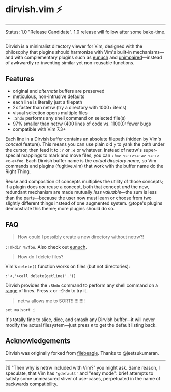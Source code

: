 # dirvish.vim :zap:

---

Status: 1.0 "Release Candidate". 1.0 release will follow after some bake-time.

---

Dirvish is a minimalist directory viewer for Vim, designed with the
philosophy that plugins should harmonize with Vim's built-in
mechanisms—and with complementary plugins such as
[eunuch](https://github.com/tpope/vim-eunuch) and
[unimpaired](https://github.com/tpope/vim-unimpaired)—instead of awkwardly
re-inventing similar yet non-reusable functions.

## Features

- original and _alternate_ buffers are preserved
- meticulous, non-intrusive defaults
- each line is literally just a filepath
- 2x faster than netrw (try a directory with 1000+ items)
- visual selection opens multiple files
- `:Shdo` performs any shell command on selected file(s)
- 97% smaller than netrw (400 lines of code vs. 11000): fewer bugs
- compatible with Vim 7.3+

Each line in a Dirvish buffer contains an absolute filepath (hidden by Vim's
_conceal_ feature). This means you can use plain old `y` to yank the path
under the cursor, then feed it to `:r` or `:e` or whatever. Instead of
netrw's super-special mappings to mark and move files, you can `:!mv
<c-r><c-a> <c-r><c-a>foo`. Each Dirvish buffer name is the _actual directory
name_, so Vim commands and plugins (fugitive.vim) that work with the buffer
name do the Right Thing.

Reuse and composition of concepts multiplies the utility of those concepts;
if a plugin does _not_ reuse a concept, both that concept _and_ the new,
redundant mechanism are made mutually _less valuable_—the sum is less than
the parts—because the user now must learn or choose from two slightly
different things instead of one augmented system. @tope's plugins demonstrate
this theme; more plugins should do so.

## FAQ

> How could I possibly create a new directory without netrw?!

`:!mkdir %/foo`. Also check out [eunuch](https://github.com/tpope/vim-eunuch).

> How do I delete files?

Vim's `delete()` function works on files (but not directories):

    :'<,'>call delete(getline('.'))

Dirvish provides the `:Shdo` command to perform any shell command on
a [range](http://neovim.org/doc/user/cmdline.html#cmdline-ranges) of lines.
Press `x` or `:Shdo` to try it.

> netrw allows me to SORT!!!!!!!!!!!

    set ma|sort i

It's totally fine to slice, dice, and smash any Dirvish buffer—it will never
modify the actual filesystem—just press `R` to get the default listing back.


## Acknowledgements

Dirvish was originally forked from
[filebeagle](https://github.com/jeetsukumaran/vim-filebeagle). Thanks to @jeetsukumaran.

---

[1] "Then why is netrw included with Vim?" you might ask. Same reason,
I speculate, that Vim has `'gdefault'` and "easy mode": brief attempts to
satisfy some unmeasured sliver of use-cases, perpetuated in the name of
backwards compatibility.
